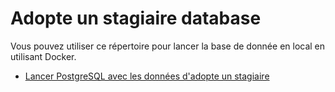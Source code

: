 # Adopte un stagiaire database

Vous pouvez utiliser ce répertoire pour lancer la base de donnée en local en utilisant Docker.

- [Lancer PostgreSQL avec les données d'adopte un stagiaire](./postgres/README.md)
